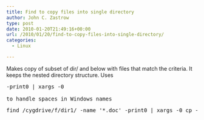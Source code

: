 ```yaml
---
title: Find to copy files into single directory
author: John C. Zastrow
type: post
date: 2010-01-20T21:49:16+00:00
url: /2010/01/20/find-to-copy-files-into-single-directory/
categories:
  - Linux

---
```

Makes copy of subset of dir/ and below with files that match the criteria. It keeps the nested directory structure. Uses

<pre>-print0 | xargs -0

to handle spaces in Windows names</pre>

<pre>find /cygdrive/f/dir1/ -name '*.doc' -print0 | xargs -0 cp -a --target-directory=/cygdrive/c/Temp --parents</pre>